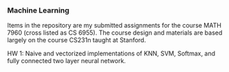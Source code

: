 ### Machine Learning

Items in the repository are my submitted assignments for the course MATH 7960 (cross listed as CS 6955). 
The course design and materials are based largely on the course CS231n taught at Stanford.

HW 1: Naive and vectorized implementations of KNN, SVM, Softmax, and fully connected two layer neural network.
